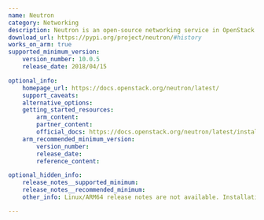 ```yaml
---
name: Neutron
category: Networking
description: Neutron is an open-source networking service in OpenStack that delivers networking capabilities for virtual machines and various other resources.
download_url: https://pypi.org/project/neutron/#history
works_on_arm: true
supported_minimum_version:
    version_number: 10.0.5
    release_date: 2018/04/15

optional_info:
    homepage_url: https://docs.openstack.org/neutron/latest/
    support_caveats:
    alternative_options:
    getting_started_resources:
        arm_content:
        partner_content:
        official_docs: https://docs.openstack.org/neutron/latest/install/index.html
    arm_recommended_minimum_version:
        version_number:
        release_date:
        reference_content:

optional_hidden_info:
    release_notes__supported_minimum:
    release_notes__recommended_minimum:
    other_info: Linux/ARM64 release notes are not available. Installation is verified using "pip3 install neutron".

---
```

